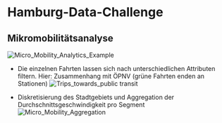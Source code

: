 # Hamburg-Data-Challenge

## Mikromobilitätsanalyse

![Micro_Mobility_Analytics_Example](https://user-images.githubusercontent.com/102664092/231753949-4d267a12-4788-40c2-8532-2d9477404e62.png)


- Die einzelnen Fahrten lassen sich nach unterschiedlichen Attributen filtern. Hier: Zusammenhang mit ÖPNV (grüne Fahrten enden an Stationen)
![Trips_towards_public transit](https://user-images.githubusercontent.com/102664092/231753796-ce907f0b-df7c-4797-8557-91059d4e31b4.png)

- Diskretisierung des Stadtgebiets und Aggregation der Durchschnittsgeschwindigkeit pro Segment 
![Micro_Mobility_Aggregation](https://user-images.githubusercontent.com/102664092/231754128-eb105a78-07e1-4bdb-8ed1-a9da0073445e.png)


